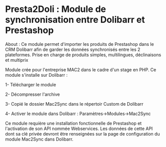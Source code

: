# Presta2Doli : Module de synchronisation entre Dolibarr et Prestashop
About : Ce module permet d'importer les produits de Prestashop dans le CRM Dolibarr afin de garder les données synchronisés entre les 2 plateformes. Prise en charge de produits simples, multilingues, déclinaisons et multiprix

Module crée pour l'entreprise MAC2 dans le cadre d'un stage en PHP. Ce module s'installe sur Dolibarr :

1- Télécharger le module 

2- Décompresser l'archive 

3- Copié le dossier Mac2Sync dans le répertoir Custom de Dolibarr 

4- Activer le module dans Dolibarr : Paramètres->Modules->Mac2Sync

Ce module requière une installation fonctionnelle de Prestashop et l'activation de son API nommée Webservices. Les données de cette API dont sa clé privée devront être renseignées sur la page de configuration du module Mac2Sync dans Dolibarr.
